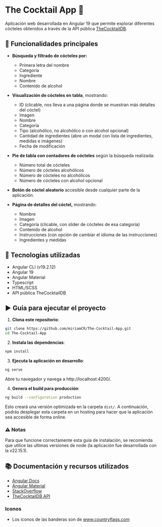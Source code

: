 # The Cocktail App 🍹


Aplicación web desarrollada en Angular 19 que permite explorar diferentes cócteles obtenidos a través de la API pública [TheCocktailDB](https://www.thecocktaildb.com/api.php).


## 🧪 Funcionalidades principales
- **Búsqueda y filtrado de cócteles por:**
    - Primera letra del nombre
    - Categoría
    - Ingrediente
    - Nombre
    - Contenido de alcohol

- **Visualización de cócteles en tabla**, mostrando:
    - ID (clicable, nos lleva a una página donde se muestran más detalles del cóctel)
    - Imagen
    - Nombre
    - Categoría
    - Tipo (alcohólico, no alcohólico o con alcohol opcional)
    - Cantidad de ingredientes (abre un modal con lista de ingredientes, medidas e imágenes)
    - Fecha de modificación

- **Pie de tabla con contadores de cócteles** según la búsqueda realizada: 
    - Número total de cócteles
    - Número de cócteles alcohólicos
    - Número de cócteles no alcohólicos
    - Número de cócteles con alcohol opcional

- **Botón de cóctel aleatorio** accesible desde cualquier parte de la aplicación.

- **Página de detalles del cóctel,** mostrando:
    - Nombre
    - Imagen
    - Categoría (clicable, con slider de cócteles de esa categoría)
    - Contenido de alcohol
    - Instrucciones (con opción de cambiar el idioma de las instrucciones)
    - Ingredientes y medidas

## 🚀 Tecnologías utilizadas
- Angular CLI (v19.2.12)
- Angular 19
- Angular Material
- Typescript
- HTML/SCSS
- API pública TheCocktailDB

## ▶️ Guía para ejecutar el proyecto
1. **Clona este repositorio**:
```bash
git clone https://github.com/miriamCR/The-Cocktail-App.git
cd The-Cocktail-App
````

2. **Instala las dependencias**:
````bash
npm install
````

3. **Ejecuta la aplicación en desarrollo**:
````bash
ng serve
````
Abre tu navegador y navega a http://localhost:4200/.

4. **Genera el build para producción**:
````bash
ng build --configuration production
````
Esto creará una versión optimizada en la carpeta `dist/`. A continuación, podrás desplegar esta carpeta en un hosting para hacer que la aplicación sea accesible de forma online.

### :warning: Notas
Para que funcione correctamente esta guía de instalación, se recomienda que utilice las ultimas versiones de node (la aplicación fue desarrollada con la v22.15.1).

## 📚 Documentación y recursos utilizados
- [Angular Docs](https://angular.dev/overview)
- [Angular Material](https://material.angular.dev)
- [StackOverflow](https://stackoverflow.com/questions)
- [TheCocktailDB API](https://www.thecocktaildb.com/api.php)

### Iconos
* Los iconos de las banderas son de <a href="https://www.countryflags.com/" title="Countryflags">www.countryflags.com</a>


